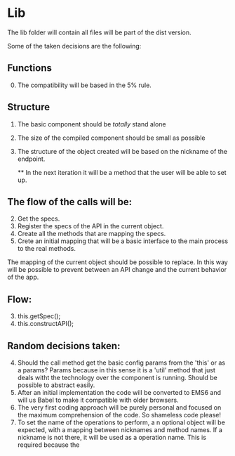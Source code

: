 # Lib

The lib folder will contain all files will be part of the dist version.

Some of the taken decisions are the following:

## Functions

0. The compatibility will be based in the 5% rule.

## Structure

1. The basic component should be *totally* stand alone
1. The size of the compiled component should be small as possible
1. The structure of the object created will be based on the nickname of the endpoint.

	** In the next iteration it will be a method that the user will be able to set up.


## The flow of the calls will be:

2. Get the specs.
2. Register the specs of the API in the current object.
2. Create all the methods that are mapping the specs.
2. Crete an initial mapping that will be a basic interface to the main process to the real methods.

The mapping of the current object should be possible to replace. In this way will be possible to prevent between an API change and the current behavior of the app.

## Flow:

3. this.getSpec();
3. this.constructAPI();

## Random decisions taken:

4. Should the call method get the basic config params from the 'this' or as a params? Params because in this sense it is a 'util' method that just deals witht the technology over the component is running. Should be possible to abstract easily.
4. After an initial implementation the code will be converted to EMS6 and will us Babel to make it compatible with older browsers.
4. The very first coding approach will be purely personal and focused on the maximum comprehension of the code. So shameless code please!
4. To set the name of the operations to perform, a n optional object will be expected, with a mapping between nicknames and method names. If a nickname is not there, it will be used as a operation name. This is required because the 
